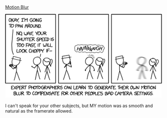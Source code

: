 [Motion Blur](https://xkcd.com/2628)

![Motion Blur](./random_comic.png)

I can't speak for your other subjects, but MY motion was as smooth and natural as the framerate allowed.

